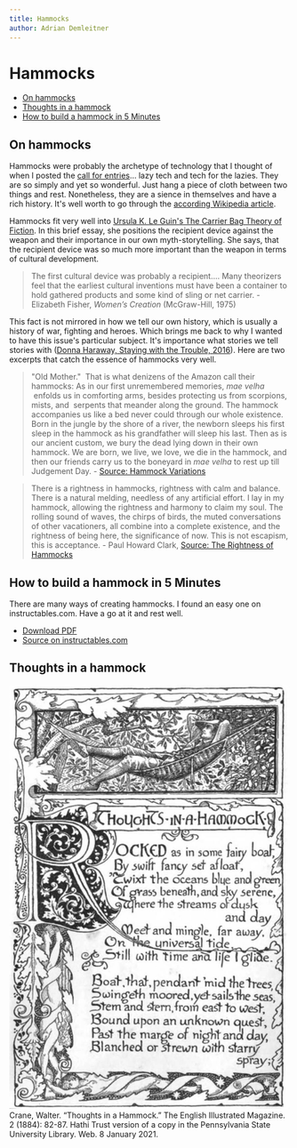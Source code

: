 ```yaml
---
title: Hammocks
author: Adrian Demleitner
---
```

# Hammocks
- [On hammocks](#On%20hammocks)
- [Thoughts in a hammock](#Thoughts%20in%20a%20hammock)
- [How to build a hammock in 5 Minutes](#How%20to%20build%20a%20hammock%20in%205%20Minutes)

## On hammocks
Hammocks were probably the archetype of technology that I thought of when I posted the [call for entries](notes/call-fallow-zine-1.md)… lazy tech and tech for the lazies. They are so simply and yet so wonderful. Just hang a piece of cloth between two things and rest. Nonetheless, they are a sience in themselves and have a rich history. It's well worth to go through the [according Wikipedia article](https://en.wikipedia.org/wiki/Hammock). 

Hammocks fit very well into [Ursula K. Le Guin's The Carrier Bag Theory of Fiction](http://web.archive.org/web/20220922040216/https://theanarchistlibrary.org/library/ursula-k-le-guin-the-carrier-bag-theory-of-fiction). In this brief essay, she positions the recipient device against the weapon and their importance in our own myth-storytelling. She says, that the recipient device was so much more important than the weapon in terms of cultural development. 

> The first cultural device was probably a recipient.... Many theorizers feel that the earliest cultural inventions must have been a container to hold gathered products and some kind of sling or net carrier. - Elizabeth Fisher, _Women’s Creation_ (McGraw-Hill, 1975)

This fact is not mirrored in how we tell our own history, which is usually a history of war, fighting and heroes. Which brings me back to why I wanted to have this issue's particular subject. It's importance what stories we tell stories with ([Donna Haraway, Staying with the Trouble, 2016](https://www.dukeupress.edu/staying-with-the-trouble)). Here are two excerpts that catch the essence of hammocks very well.

> "Old Mother."  That is what denizens of the Amazon call their hammocks: As in our first unremembered memories, _mae velha_  enfolds us in comforting arms, besides protecting us from scorpions, mists, and  serpents that meander along the ground. The hammock accompanies us like a bed never could through our whole existence. Born in the jungle by the shore of a river, the newborn sleeps his first sleep in the hammock as his grandfather will sleep his last. Then as is our ancient custom, we bury the dead lying down in their own hammock. We are born, we live, we love, we die in the hammock, and then our friends carry us to the boneyard in _mae velha_ to rest up till Judgement Day. - [Source: Hammock Variations](http://web.archive.org/web/20151127011746/https://web.mst.edu/~jbogan/WRITINGS/hammock.htm)

> There is a rightness in hammocks, rightness with calm and balance. There is a natural melding, needless of any artificial effort. I lay in my hammock, allowing the rightness and harmony to claim my soul. The rolling sound of waves, the chirps of birds, the muted conversations of other vacationers, all combine into a complete existence, and the rightness of being here, the significance of now. This is not escapism, this is acceptance. - Paul Howard Clark, [Source: The Rightness of Hammocks](http://web.archive.org/web/20131219050800/http://www.lifewithscience.com/2013/05/the-rightness-of-hammocks.htmlk)

## How to build a hammock in 5 Minutes
There are many ways of creating hammocks. I found an easy one on instructables.com. Have a go at it and rest well.

- [Download PDF](assets/fp1/hammock-in-5-minutes.pdf)
- [Source on instructables.com](https://www.instructables.com/hammock-in-5-minutes/)

## Thoughts in a hammock
![Thoughts in a Hammock.](assets/fp1/40.jpg)
Crane, Walter. “Thoughts in a Hammock.” The English Illustrated Magazine. 2 (1884): 82-87. Hathi Trust version of a copy in the Pennsylvania State University Library. Web. 8 January 2021.